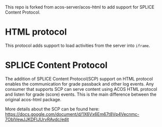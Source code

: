 This repo is forked from acos-server/acos-html to add support for SPLICE Content Protocol.

# HTML protocol

This protocol adds support to load activities
from the server into `iframe`. 

# SPLICE Content Protocol

The addition of SPLICE Content Protocol(SCP) support on HTML protocol enables the communication for grade passback and other log
events. Any consumer that supports SCP can serve content using ACOS HTML protocol and listen for grade (score) events. This 
is the main difference between the original acos-html package. 

More details about the SCP can be found here: https://docs.google.com/document/d/1X6Vx6Em67t8Vp4Vecnmc-7OblVewJJKDFIJUrvRAvdc/edit


